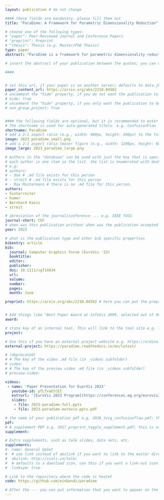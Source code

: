 ```yaml
---
layout: publication # do not change

#### these fields are mandatory. please fill them out
title: "ParaDime: A Framework for Parametric Dimensionality Reduction"

# choose one of the following types:
# "paper": Peer-Reviewed Journal and Conference Papers
# "preprint": Preprint
# "thesis": Thesis (e.g. Master/PhD Thesis)
type: paper
abstract: "ParaDime is a framework for parametric dimensionality reduction (DR). In parametric DR, neural networks are trained to embed high-dimensional data items in a low-dimensional space while minimizing an objective function. ParaDime builds on the idea that the objective functions of several modern DR techniques result from transformed inter-item relationships. It provides a common interface for specifying these relations and transformations and for defining how they are used within the losses that govern the training process. Through this interface, ParaDime unifies parametric versions of DR techniques such as metric MDS, t-SNE, and UMAP. It allows users to fully customize all aspects of the DR process. We show how this ease of customization makes ParaDime suitable for experimenting with interesting techniques such as hybrid classification/embedding models and supervised DR. This way, ParaDime opens up new possibilities for visualizing high-dimensional data."

# insert the abstract of your publication between the quotes; you can use html e.g. to make links (<a></a>) or generate bold (<b></b>) etc. text 

####


# set this url, if your paper is on another server; defaults to data.jku-vds-lab.at
paper_content_url: https://arxiv.org/abs/2210.04582
# uncomment the "hide" property, if you do not want the publication to be displayed on the website (usually you don't need this)
# hide: True
# uncomment the "hide" property, if you only want the publication to be displayed on your personal page (i.e. publications where you contributed, but does not have anything to do with the Vis Group e.g. Master Thesis,...)
# non_group_project: True


#### the following fields are optional, but it is recommended to enter as much information as possible
# The shortname is used for auto-generated titels. e.g. ConfusionFlow
shortname: ParaDime
# add a 2:1 aspect ratio (e.g., width: 400px, height: 200px) to the folder /assets/images/papers/ e.g. 2020_tvcg_confusionflow.png
image: 2023_paradime_small.png
# add a 2:1 aspect ratio teaser figure (e.g., width: 1200px, height: 600px) to the folder /assets/images/papers/ e.g. 2020_tvcg_confusionflow_teaser.png
image_large: 2023_paradime_large.png

# Authors in the "database" can be used with just the key that is specified in the corresponding .md file (usually it is the lastname in lower case e.g. doe). Authors that do not have an individual page here should be stated with their full name (e.g. John Doe)
# each author is one item in the list. the list is enumerated with dashes ("-")
# e.g:
# authors:
# - doe # .md file exists for this person
# - streit # .md file exists for this person
# - Max Mustermann # there is no .md file for this person.
authors:
- hinterreiter
- humer
- Bernhard Kainz
- streit

# abreviation of the journal/conference ... e.g. IEEE TVCG
journal-short: CGF
# when was this publication written/ when was the publication accepted (e.g. 2020)
year: 2023

# what is the publication type and other bib specific properties
bibentry: article
bib:
  journal: Computer Graphics Forum (EuroVis '23)
  booktitle:
  editor:
  publisher:
  doi: 10.1111/cgf14834
  url:
  volume: 
  number: 
  pages: 
  month: June

preprint: https://arxiv.org/abs/2210.04582 # here you can put the preprint link (arxiv.org, osf.io,...) e.g. https://arxiv.org/abs/1910.00969


# Add things like "Best Paper Award at InfoVis 2099, selected out of 4000 submissions"
award:

# state key of an internal tool. This will link to the tool site e.g. lineup (usually not needed)
project: 

# Use this if you have an external project website e.g. https://ordino.caleydoapp.org/
external-project: https://paradime.readthedocs.io/en/latest/

# (deprecated)
# # The key of the video .md file (in _videos subfolder)
# video: 
# # The key of the preview video .md file (in _videos subfolder)
# preview-video:

videos:
 - name: 'Paper Presentation for EuorVis 2023'
   youtube-id: pTLfvaEtCEI
   extrurl: '[EuroVis 2023 Program](https://conferences.eg.org/eurovis2023/for-attendees/program/#full11)'
   slides:
    - file: 2023-paradime-full.pptx
    - file: 2023-paradime-eurovis-pptx.pdf

# the name of your publication pdf e.g. 2020_tvcg_confusionflow.pdf; this is usually uploaded to the caleydo aws server
pdf:
# A supplement PDF e.g. 2017_preprint_taggle_supplement.pdf; this is usually uploaded to the caleydo aws server
supplement: 

# Extra supplements, such as talk slides, data sets, etc.
supplements:
#- name: General UpSet
#  # use link instead of abslink if you want to link to the master directory
#  abslink: http://vials.io/talk/
#  # defaults to a download icon, use this if you want a link-out icon
#  linksym: true

# Link to the repository where the code is hostet
code: https://github.com/einbandi/paradime

# After the --- you can put information that you want to appear on the website using markdown formatting or HTML. A good example are acknowledgements, extra references, an erratum, etc.
---
```




